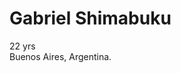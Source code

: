 # Gabriel Shimabuku
22 yrs  
Buenos Aires, Argentina.  




<!--
**byga12/byga12** is a ✨ _special_ ✨ repository because its `README.md` (this file) appears on your GitHub profile.
-->
